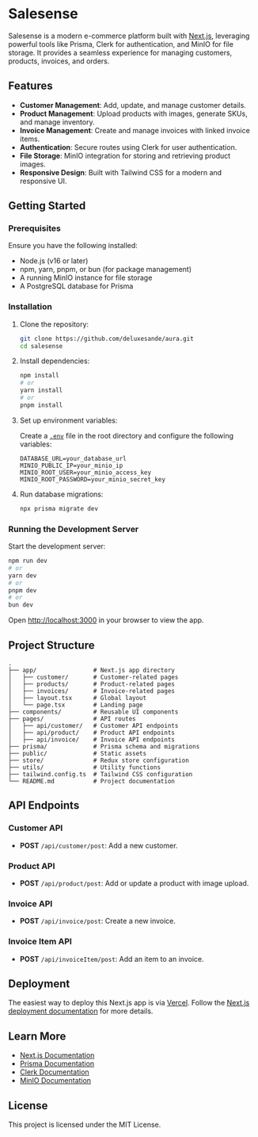 # Salesense

Salesense is a modern e-commerce platform built with [Next.js](https://nextjs.org/), leveraging powerful tools like Prisma, Clerk for authentication, and MinIO for file storage. It provides a seamless experience for managing customers, products, invoices, and orders.

## Features

-   **Customer Management**: Add, update, and manage customer details.
-   **Product Management**: Upload products with images, generate SKUs, and manage inventory.
-   **Invoice Management**: Create and manage invoices with linked invoice items.
-   **Authentication**: Secure routes using Clerk for user authentication.
-   **File Storage**: MinIO integration for storing and retrieving product images.
-   **Responsive Design**: Built with Tailwind CSS for a modern and responsive UI.

## Getting Started

### Prerequisites

Ensure you have the following installed:

-   Node.js (v16 or later)
-   npm, yarn, pnpm, or bun (for package management)
-   A running MinIO instance for file storage
-   A PostgreSQL database for Prisma

### Installation

1. Clone the repository:

    ```bash
    git clone https://github.com/deluxesande/aura.git
    cd salesense
    ```

2. Install dependencies:

    ```bash
    npm install
    # or
    yarn install
    # or
    pnpm install
    ```

3. Set up environment variables:

    Create a [`.env`](command:_github.copilot.openRelativePath?%5B%7B%22scheme%22%3A%22file%22%2C%22authority%22%3A%22%22%2C%22path%22%3A%22%2Fc%3A%2FUsers%2Fdelse%2FDesktop%2Faura%2F.env%22%2C%22query%22%3A%22%22%2C%22fragment%22%3A%22%22%7D%2C%227bcceb3d-88e5-4e2b-ab6f-6b2b4cce6879%22%5D "c:\\Users\delse\Desktop\aura.env") file in the root directory and configure the following variables:

    ```env
    DATABASE_URL=your_database_url
    MINIO_PUBLIC_IP=your_minio_ip
    MINIO_ROOT_USER=your_minio_access_key
    MINIO_ROOT_PASSWORD=your_minio_secret_key
    ```

4. Run database migrations:

    ```bash
    npx prisma migrate dev
    ```

### Running the Development Server

Start the development server:

```bash
npm run dev
# or
yarn dev
# or
pnpm dev
# or
bun dev
```

Open [http://localhost:3000](http://localhost:3000) in your browser to view the app.

## Project Structure

```
.
├── app/                # Next.js app directory
│   ├── customer/       # Customer-related pages
│   ├── products/       # Product-related pages
│   ├── invoices/       # Invoice-related pages
│   ├── layout.tsx      # Global layout
│   └── page.tsx        # Landing page
├── components/         # Reusable UI components
├── pages/              # API routes
│   ├── api/customer/   # Customer API endpoints
│   ├── api/product/    # Product API endpoints
│   ├── api/invoice/    # Invoice API endpoints
├── prisma/             # Prisma schema and migrations
├── public/             # Static assets
├── store/              # Redux store configuration
├── utils/              # Utility functions
├── tailwind.config.ts  # Tailwind CSS configuration
└── README.md           # Project documentation
```

## API Endpoints

### Customer API

-   **POST** `/api/customer/post`: Add a new customer.

### Product API

-   **POST** `/api/product/post`: Add or update a product with image upload.

### Invoice API

-   **POST** `/api/invoice/post`: Create a new invoice.

### Invoice Item API

-   **POST** `/api/invoiceItem/post`: Add an item to an invoice.

## Deployment

The easiest way to deploy this Next.js app is via [Vercel](https://vercel.com/). Follow the [Next.js deployment documentation](https://nextjs.org/docs/deployment) for more details.

## Learn More

-   [Next.js Documentation](https://nextjs.org/docs)
-   [Prisma Documentation](https://www.prisma.io/docs)
-   [Clerk Documentation](https://clerk.dev/docs)
-   [MinIO Documentation](https://min.io/docs)

## License

This project is licensed under the MIT License.
